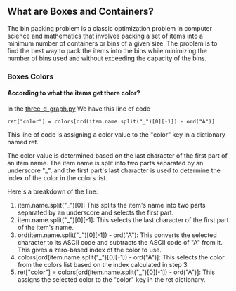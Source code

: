 ## What are Boxes and Containers?
The bin packing problem is a classic optimization problem in computer science and mathematics that involves packing a set
of items into a minimum number of containers or bins of a given size. The problem is to find the best way to pack the items
into the bins while minimizing the number of bins used and without exceeding the capacity of the bins.



### Boxes Colors

#### According to what the items get there color?
In the [three_d_graph.py](bpo/app/bin_packing_solver/py3dbp_solver/three_d_graph.py)
We have this line of code 
```
ret["color"] = colors[ord(item.name.split("_")[0][-1]) - ord("A")]
```
This line of code is assigning a color value to the "color" key in a dictionary named ret.

The color value is determined based on the last character of the first part of an item name. The item name is split into two parts separated by an underscore "_", and the first part's last character is used to determine the index of the color in the colors list.

Here's a breakdown of the line:

1. item.name.split("_")[0]: This splits the item's name into two parts separated by an underscore and selects the first part. 
2. item.name.split("_")[0][-1]: This selects the last character of the first part of the item's name. 
3. ord(item.name.split("_")[0][-1]) - ord("A"): This converts the selected character to its ASCII code and subtracts the ASCII code of "A" from it. This gives a zero-based index of the color to use. 
4. colors[ord(item.name.split("_")[0][-1]) - ord("A")]: This selects the color from the colors list based on the index calculated in step 3. 
5. ret["color"] = colors[ord(item.name.split("_")[0][-1]) - ord("A")]: This assigns the selected color to the "color" key in the ret dictionary.
